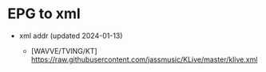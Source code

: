 # EPG to xml

* xml addr (updated 2024-01-13)

  - [WAVVE/TVING/KT]
    https://raw.githubusercontent.com/jassmusic/KLive/master/klive.xml

